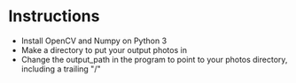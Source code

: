 # Instructions

* Install OpenCV and Numpy on Python 3
* Make a directory to put your output photos in
* Change the output_path in the program to point to your photos directory, including a trailing "/"

